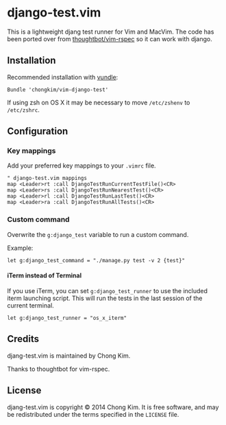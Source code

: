 # django-test.vim

This is a lightweight djang test runner for Vim and MacVim.  The
code has been ported over from
[thoughtbot/vim-rspec](http://github.com/thoughtbot/vim-rspec) so it can work with django.

## Installation

Recommended installation with [vundle](https://github.com/gmarik/vundle):

```vim
Bundle 'chongkim/vim-django-test'
```

If using zsh on OS X it may be necessary to move `/etc/zshenv` to `/etc/zshrc`.

## Configuration

### Key mappings

Add your preferred key mappings to your `.vimrc` file.

```vim
" django-test.vim mappings
map <Leader>rt :call DjangoTestRunCurrentTestFile()<CR>
map <Leader>rs :call DjangoTestRunNearestTest()<CR>
map <Leader>rl :call DjangoTestRunLastTest()<CR>
map <Leader>ra :call DjangoTestRunAllTests()<CR>
```

### Custom command

Overwrite the `g:django_test` variable to run a custom command.

Example:

```vim
let g:django_test_command = "./manage.py test -v 2 {test}"
```

#### iTerm instead of Terminal

If you use iTerm, you can set `g:django_test_runner` to use the included iterm
launching script. This will run the tests in the last session of the current
terminal.

```vim
let g:django_test_runner = "os_x_iterm"
```

Credits
-------

djang-test.vim is maintained by Chong Kim.

Thanks to thoughtbot for vim-rspec.

## License

djang-test.vim is copyright © 2014 Chong Kim. It is free software, and may be
redistributed under the terms specified in the `LICENSE` file.
